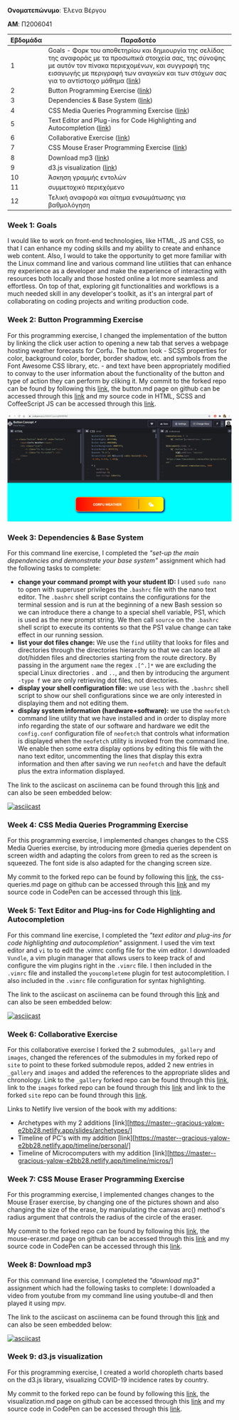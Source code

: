 **Ονοματεπώνυμο**: Έλενα Βέργου

**ΑΜ**: Π2006041


| Εβδομάδα | Παραδοτέο |
| --- | --- |
| 1 | Goals - Φορκ του αποθετηρίου και δημιουργία της σελίδας της αναφοράς με τα προσωπικά στοιχεία σας, της σύνοψης με αυτόν τον πίνακα περιεχομένων, και συγγραφή της εισαγωγής με περιγραφή των αναγκών και των στόχων σας για το αντίστοιχο μάθημα ([link](#goal)) |
| 2 | Button Programming Exercise ([link](#button))|
| 3 | Dependencies & Base System ([link](#Dependencies))|
| 4 | CSS Media Queries Programming Exercise ([link](#css))|
| 5 | Text Editor and Plug-ins for Code Highlighting and Autocompletion ([link](#vim))|
| 6 | Collaborative Exercise ([link](#collab))|
| 7 | CSS Mouse Eraser Programming Exercise ([link](#mouseeraser))|
| 8 | Download mp3 ([link](#youtubedl))|
| 9 | d3.js visualization ([link](#d3js))|
| 10 | Άσκηση γραμμής εντολών |
| 11 | συμμετοχικό περιεχόμενο |
| 12 | Τελική αναφορά και αίτημα ενσωμάτωσης για βαθμολόγηση |


### <a name="goal"></a> Week 1: Goals
I would like to work on front-end technologies, like HTML, JS and CSS, so that I can enhance my coding skills and my ability to create and enhance web content.
Also,  I would to take the opportunity to get more familiar with the Linux command line and various command line utilities that can enhance my experience as a developer and make
the experience of interacting with resources both locally and those hosted online a lot more seamless and effortless. 
On top of that, exploring git functionalities and workflows is a much needed skill in any developer's toolkit, as it's an intergral part of collaborating on coding projects and writing production code.


### <a name="button"></a> Week 2: Button Programming Exercise
For this programming exercise, I changed the implementation of the button by linking the click user action to opening a new tab that serves a webpage hosting weather forecasts for Corfu. The button look - SCSS properties for color, background color, border, border shadow, etc. and symbols from the Font Awesome CSS library, etc. - and text have been appropriately modified to convay to the user information about the functionality of the button and type of action they can perform by cliking it. My commit to the forked repo can be found by following this [link](https://github.com/elenberg-io/site/commit/c4d10f7e134d3bd01f39122dde5b148b73520014#diff-9a05d7548950d29ede008a8c948797a40ec046fb480e65e4267e6fa6a5fe222e), the button.md page on github can be accessed through this [link](https://github.com/elenberg-io/site/blob/button%E2%80%93exercise/_remix/button.md) and my source code in HTML, SCSS and CoffeeScript JS can be accessed through this [link](https://codepen.io/p2006041/pen/qBNNNNM?editors=1111).

![link](https://github.com/elenberg-io/assets/blob/main/ButtonExercise.gif)


### <a name="Dependencies"></a> Week 3: Dependencies & Base System
For this command line exercise, I completed the *"set-up the main dependencies and demonstrate your base system"* assignment which had the following tasks to complete:
- **change your command prompt with your student ID:** I used `sudo nano` to open with superuser privileges the `.bashrc` file with the nano text editor. The `.bashrc` shell script contains the configurations for the terminal session and is run at the beginning of a new Bash session so we can introduce there a change to a special shell variable, PS1, which is used as the new prompt string. We then call `source` on the `.bashrc` shell script to execute its contents so that the PS1 value change can take effect in our running session. 
- **list your dot files change:** We use the `find` utility that looks for files and directories through the directories hierarchy so that we can locate all dot/hidden files and directories starting from the route directory. By passing in the argument `name` the regex `.[^.]*` we are excluding the special Linux directories `.` and `..`, and then by introducing the argument `-type f` we are only retrieving dot files, not directories.    
- **display your shell configuration file:** we use `less` with the `.bashrc` shell script to show our shell configurations since we are only interested in displaying them and not editing them.
- **display system information (hardware+software):** we use the `neofetch` command line utility that we have installed and in order to display more info regarding the state of our software and hardware we edit the `config.conf` configuration file of `neofetch` that controls what information is displayed when the `neofetch` utility is invoked from the command line. We enable then some extra display options by editing this file with the nano text editor, uncommenting the lines that display this extra information and then after saving we run `neofetch` and have the default plus the extra information displayed.

The link to the asciicast on asciinema can be found through this [link](https://asciinema.org/a/367994) and can also be seen embedded below:

[![asciicast](https://asciinema.org/a/367994.svg)](https://asciinema.org/a/367994)

### <a name="css"></a> Week 4: CSS Media Queries Programming Exercise
For this programming exercise, I implemented changes changes to the CSS Media Queries exercise, by introducing more @media queries dependent on screen width and adapting the colors from green to red as the screen is squeezed. The font side is also adapted for the changing screen size.

My commit to the forked repo can be found by following this [link](https://github.com/elenberg-io/site/commit/3166974ad1a2e258a1aba45a12e1ffe0a770a1c1#diff-f4ae7ac56b1b79abd24151c1b033aa250f7e0771751aeeb8e9f90e8e4875af30), the css-queries.md page on github can be accessed through this [link](https://github.com/elenberg-io/site/blob/button%E2%80%93exercise/_remix/css-queries.md) and my source code in CodePen can be accessed through this [link](https://codepen.io/p2006041/pen/oNLdwQo).

### <a name="vim"></a> Week 5: Text Editor and Plug-ins for Code Highlighting and Autocompletion
For this command line exercise, I completed the *"text editor and plug-ins for code highlighting and autocompletion"* assignment.
I used the vim text editor and `vi` to to edit the .vimrc config file for the vim editor. I downloaded `Vundle`, a vim plugin manager that allows users to keep track of and configure the vim plugins right in the `.vimrc` file. I then included in the `.vimrc` file and installed the `youcompleteme` plugin for test autocompletition. I also included in the `.vimrc` file configuration for syntax highlighting.

The link to the asciicast on asciinema can be found through this [link](https://asciinema.org/a/371700) and can also be seen embedded below:

[![asciicast](https://asciinema.org/a/371700.svg)](https://asciinema.org/a/371700)

### <a name="collab"></a> Week 6: Collaborative Exercise
For this collaborative exercise I forked the 2 submodules, `_gallery` and `images`, changed the references of the submodules in my forked repo of `site` to point to these forked submodule repos, added 2 new entries in `_gallery` and `images` and added the references to the appropriate slides and chronology. Link to the `_gallery` forked repo can be found through this [link](https://github.com/elenberg-io/_gallery), link to the `images` forked repo can be found through this [link](https://github.com/elenberg-io/images) and link to the forked `site` repo can be found through this [link](https://github.com/elenberg-io/site).

Links to Netlify live version of the book with my additions:
* Archetypes with my 2 additions [link][https://master--gracious-yalow-e2bb28.netlify.app/slides/archetypes/]
* Timeline of PC's with my addition [link][https://master--gracious-yalow-e2bb28.netlify.app/timeline/personal/]
* Timeline of Microcomputers with my addition [link][https://master--gracious-yalow-e2bb28.netlify.app/timeline/micros/]

### <a name="mouseeraser"></a> Week 7: CSS Mouse Eraser Programming Exercise
For this programming exercise, I implemented changes changes to the Mouse Eraser exercise, by changing one of the pictures shown and also changing the size of the erase, by manipulating the canvas arc() method's radius argument that controls the radius of the circle of the eraser. 

My commit to the forked repo can be found by following this [link](https://github.com/elenberg-io/site/commit/adcf74f6ffe442a7c958dc7c2b88740e49cb41c9#diff-e8d1cd09284607023431678e80044d4802124ae6be7edaceec659e58726c7c80), the mouse-eraser.md page on github can be accessed through this [link](https://github.com/elenberg-io/site/blob/master/_remix/mouse-eraser.md) and my source code in CodePen can be accessed through this [link](https://codepen.io/p2006041/pen/qBNeWzw).

### <a name="youtubedl"></a> Week 8: Download mp3
For this command line exercise, I completed the *"download mp3"* assignment which had the following tasks to complete: I downloaded a video from youtube from my command line using youtube-dl and then played it using mpv.

The link to the asciicast on asciinema can be found through this [link](https://asciinema.org/a/376115) and can also be seen embedded below:

[![asciicast](https://asciinema.org/a/376115.svg)](https://asciinema.org/a/376115)

### <a name="d3js"></a> Week 9: d3.js visualization
For this programming exercise, I created a world choropleth charts based on the d3.js library, visualizing COVID-19 incidence rates by country.

My commit to the forked repo can be found by following this [link](https://github.com/elenberg-io/site/commit/4c43b16d06ad0c63d872956be4e043471b604a9a#diff-7b222a67dcbaf16068515e6b1b9add2d77fdbc195841e95bd5ff01dfa82b5b6d), the visualization.md page on github can be accessed through this [link](https://github.com/elenberg-io/site/blob/master/_remix/visualization.md) and my source code in CodePen can be accessed through this [link](https://codepen.io/p2006041/pen/abmbeoX).

